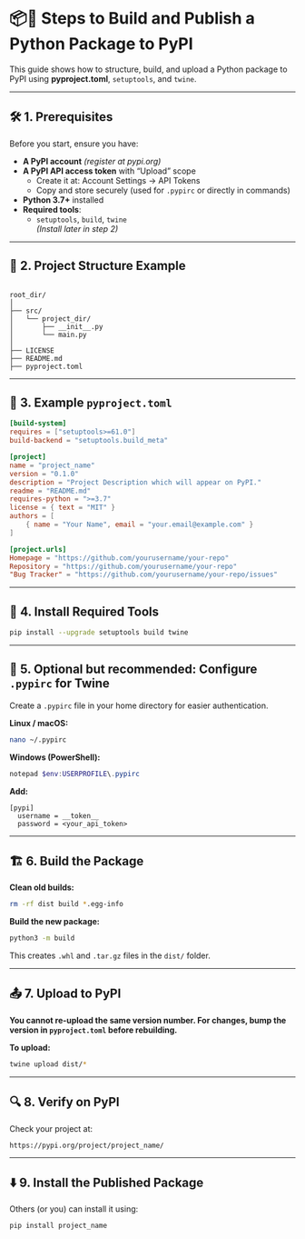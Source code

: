 # 📦🚀 Steps to Build and Publish a Python Package to PyPI

This guide shows how to structure, build, and upload a Python package to PyPI using **pyproject.toml**, `setuptools`, and `twine`.

***

## 🛠️ 1. Prerequisites

Before you start, ensure you have:

- **A PyPI account** *(register at pypi.org)*
- **A PyPI API access token** with “Upload” scope  
  - Create it at: Account Settings → API Tokens
  - Copy and store securely (used for `.pypirc` or directly in commands)
- **Python 3.7+** installed
- **Required tools**:
  - `setuptools`, `build`, `twine`  
  *(Install later in step 2)*

***

## 📂 2. Project Structure Example

```

root_dir/
│
├── src/
│   └── project_dir/
│       ├── __init__.py
│       └── main.py
│
├── LICENSE
├── README.md
├── pyproject.toml

```

***

## 📝 3. Example `pyproject.toml`

```toml
[build-system]
requires = ["setuptools>=61.0"]
build-backend = "setuptools.build_meta"

[project]
name = "project_name"
version = "0.1.0"
description = "Project Description which will appear on PyPI."
readme = "README.md"
requires-python = ">=3.7"
license = { text = "MIT" }
authors = [
    { name = "Your Name", email = "your.email@example.com" }
]

[project.urls]
Homepage = "https://github.com/yourusername/your-repo"
Repository = "https://github.com/yourusername/your-repo"
"Bug Tracker" = "https://github.com/yourusername/your-repo/issues"
```


***

## 🔧 4. Install Required Tools

```bash
pip install --upgrade setuptools build twine
```


***

## 🔐 5. Optional but recommended: Configure `.pypirc` for Twine

Create a `.pypirc` file in your home directory for easier authentication.

**Linux / macOS:**

```bash
nano ~/.pypirc
```

**Windows (PowerShell):**

```powershell
notepad $env:USERPROFILE\.pypirc
```

**Add:**

```
[pypi]
  username = __token__
  password = <your_api_token>
```


***

## 🏗️ 6. Build the Package

**Clean old builds:**

```bash
rm -rf dist build *.egg-info
```

**Build the new package:**

```bash
python3 -m build
```

This creates `.whl` and `.tar.gz` files in the `dist/` folder.

***

## 📤 7. Upload to PyPI

**You cannot re-upload the same version number. For changes, bump the version in `pyproject.toml` before rebuilding.**

**To upload:**

```bash
twine upload dist/*
```


***

## 🔍 8. Verify on PyPI

Check your project at:

```
https://pypi.org/project/project_name/
```


***

## ⬇️ 9. Install the Published Package

Others (or you) can install it using:

```bash
pip install project_name
```